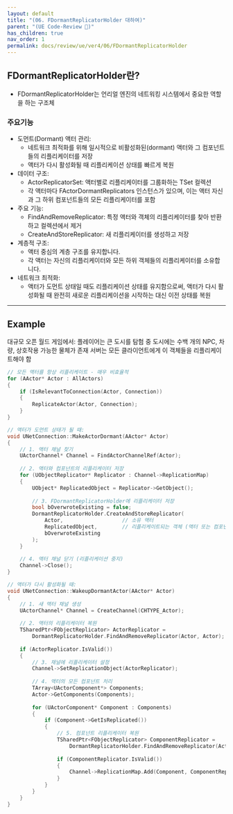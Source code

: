```yaml
---
layout: default
title: "(06. FDormantReplicatorHolder 대하여)"
parent: "(UE Code-Review 🤖)"
has_children: true
nav_order: 1
permalink: docs/review/ue/ver4/06/FDormantReplicatorHolder
---
```


## FDormantReplicatorHolder란?

* FDormantReplicatorHolder는 언리얼 엔진의 네트워킹 시스템에서 중요한 역할을 하는 구조체

### 주요기능

* 도먼트(Dormant) 액터 관리:
    * 네트워크 최적화를 위해 일시적으로 비활성화된(dormant) 액터와 그 컴포넌트들의 리플리케이터를 저장
    * 액터가 다시 활성화될 때 리플리케이션 상태를 빠르게 복원
* 데이터 구조:
    * ActorReplicatorSet: 액터별로 리플리케이터를 그룹화하는 TSet 컬렉션
    * 각 액터마다 FActorDormantReplicators 인스턴스가 있으며, 이는 액터 자신과 그 하위 컴포넌트들의 모든 리플리케이터를 포함
* 주요 기능:
    * FindAndRemoveReplicator: 특정 액터와 객체의 리플리케이터를 찾아 반환하고 컬렉션에서 제거
    * CreateAndStoreReplicator: 새 리플리케이터를 생성하고 저장
* 계층적 구조:
    * 액터 중심의 계층 구조를 유지합니다.
    * 각 액터는 자신의 리플리케이터와 모든 하위 객체들의 리플리케이터를 소유합니다.
* 네트워크 최적화:
    * 액터가 도먼트 상태일 때도 리플리케이션 상태를 유지함으로써, 액터가 다시 활성화될 때 완전히 새로운 리플리케이션을 시작하는 대신 이전 상태를 복원

---

## Example

대규모 오픈 월드 게임에서:
플레이어는 큰 도시를 탐험 중
도시에는 수백 개의 NPC, 차량, 상호작용 가능한 물체가 존재
서버는 모든 클라이언트에게 이 객체들을 리플리케이트해야 함

```cpp
// 모든 액터를 항상 리플리케이트 - 매우 비효율적
for (AActor* Actor : AllActors)
{
    if (IsRelevantToConnection(Actor, Connection))
    {
        ReplicateActor(Actor, Connection);
    }
}
```

```cpp
// 액터가 도먼트 상태가 될 때:
void UNetConnection::MakeActorDormant(AActor* Actor)
{
    // 1. 액터 채널 찾기
    UActorChannel* Channel = FindActorChannelRef(Actor);
    
    // 2. 액터와 컴포넌트의 리플리케이터 저장
    for (UObjectReplicator* Replicator : Channel->ReplicationMap)
    {
        UObject* ReplicatedObject = Replicator->GetObject();
        
        // 3. FDormantReplicatorHolder에 리플리케이터 저장
        bool bOverwroteExisting = false;
        DormantReplicatorHolder.CreateAndStoreReplicator(
            Actor,                   // 소유 액터
            ReplicatedObject,        // 리플리케이트되는 객체 (액터 또는 컴포넌트)
            bOverwroteExisting
        );
    }
    
    // 4. 액터 채널 닫기 (리플리케이션 중지)
    Channel->Close();
}
```

```cpp
// 액터가 다시 활성화될 때:
void UNetConnection::WakeupDormantActor(AActor* Actor)
{
    // 1. 새 액터 채널 생성
    UActorChannel* Channel = CreateChannel(CHTYPE_Actor);
    
    // 2. 액터의 리플리케이터 복원
    TSharedPtr<FObjectReplicator> ActorReplicator = 
        DormantReplicatorHolder.FindAndRemoveReplicator(Actor, Actor);
    
    if (ActorReplicator.IsValid())
    {
        // 3. 채널에 리플리케이터 설정
        Channel->SetReplicationObject(ActorReplicator);
        
        // 4. 액터의 모든 컴포넌트 처리
        TArray<UActorComponent*> Components;
        Actor->GetComponents(Components);
        
        for (UActorComponent* Component : Components)
        {
            if (Component->GetIsReplicated())
            {
                // 5. 컴포넌트 리플리케이터 복원
                TSharedPtr<FObjectReplicator> ComponentReplicator = 
                    DormantReplicatorHolder.FindAndRemoveReplicator(Actor, Component);
                
                if (ComponentReplicator.IsValid())
                {
                    Channel->ReplicationMap.Add(Component, ComponentReplicator);
                }
            }
        }
    }
}
```